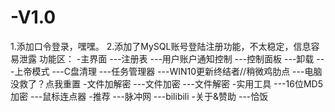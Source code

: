 # -V1.0
1.添加口令登录，嘿嘿。
2.添加了MySQL账号登陆注册功能，不太稳定，信息容易泄露
功能区：
       -主界面
              ---注册表
              ---用户账户通知控制
              ---控制面板
              ---卸载
              ---上帝模式
              ---C盘清理
              ---任务管理器
              ---WIN10更新终结者//稍微鸡肋点
              ---电脑没救了？点我重置
         -文件加解密
              ---文件加密
              ---文件解密
         -实用工具
              ---16位MD5加密
              ---鼠标连点器
         -推荐
              ---脉冲网
              ---bilibili
         -关于&赞助
              ---恰饭
